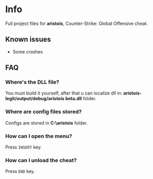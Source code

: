# Info
Full project files for **aristois**, Counter-Strike: Global Offensive cheat.

## Known issues
- Some crashes

## FAQ
### Where's the DLL file?
You must build it yourself, after that u can localize dll in: **aristois-legit/output/debug/aristois beta.dll** folder.

### Where are config files stored?
Configs are stored in **C:\aristois** folder.

### How can I open the menu?
Press `INSERT` key.

### How can I unload the cheat?
Press `END` key.

